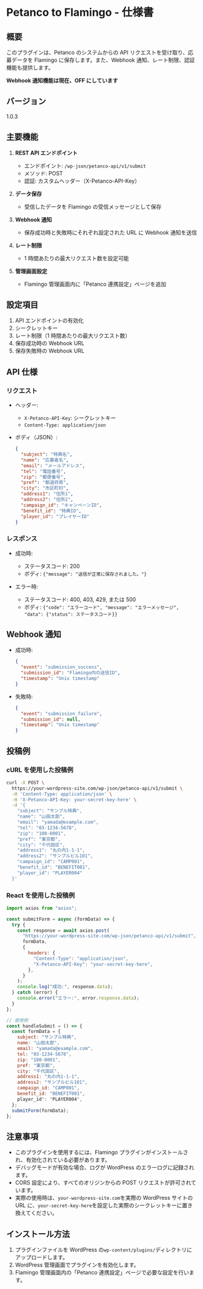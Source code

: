 # Petanco to Flamingo - 仕様書

## 概要

このプラグインは、Petanco のシステムからの API リクエストを受け取り、応募データを Flamingo に保存します。また、Webhook 通知、レート制限、認証機能も提供します。

**Webhook 通知機能は現在、OFF にしています**

## バージョン

1.0.3

## 主要機能

1. **REST API エンドポイント**

   - エンドポイント: `/wp-json/petanco-api/v1/submit`
   - メソッド: POST
   - 認証: カスタムヘッダー（X-Petanco-API-Key）

2. **データ保存**

   - 受信したデータを Flamingo の受信メッセージとして保存

3. **Webhook 通知**

   - 保存成功時と失敗時にそれぞれ設定された URL に Webhook 通知を送信

4. **レート制限**

   - 1 時間あたりの最大リクエスト数を設定可能

5. **管理画面設定**
   - Flamingo 管理画面内に「Petanco 連携設定」ページを追加

## 設定項目

1. API エンドポイントの有効化
2. シークレットキー
3. レート制限（1 時間あたりの最大リクエスト数）
4. 保存成功時の Webhook URL
5. 保存失敗時の Webhook URL

## API 仕様

### リクエスト

- ヘッダー:

  - `X-Petanco-API-Key`: シークレットキー
  - `Content-Type: application/json`

- ボディ（JSON）:
  ```json
  {
    "subject": "特典名",
    "name": "応募者名",
    "email": "メールアドレス",
    "tel": "電話番号",
    "zip": "郵便番号",
    "pref": "都道府県",
    "city": "市区町村",
    "address1": "住所1",
    "address2": "住所2",
    "campaign_id": "キャンペーンID",
    "benefit_id": "特典ID",
    "player_id": "プレイヤーID"
  }
  ```

### レスポンス

- 成功時:

  - ステータスコード: 200
  - ボディ: `{"message": "送信が正常に保存されました。"}`

- エラー時:
  - ステータスコード: 400, 403, 429, または 500
  - ボディ: `{"code": "エラーコード", "message": "エラーメッセージ", "data": {"status": ステータスコード}}`

## Webhook 通知

- 成功時:

  ```json
  {
    "event": "submission_success",
    "submission_id": "Flamingo内の送信ID",
    "timestamp": "Unix timestamp"
  }
  ```

- 失敗時:
  ```json
  {
    "event": "submission_failure",
    "submission_id": null,
    "timestamp": "Unix timestamp"
  }
  ```

## 投稿例

### cURL を使用した投稿例

```bash
curl -X POST \
  https://your-wordpress-site.com/wp-json/petanco-api/v1/submit \
  -H 'Content-Type: application/json' \
  -H 'X-Petanco-API-Key: your-secret-key-here' \
  -d '{
    "subject": "サンプル特典",
    "name": "山田太郎",
    "email": "yamada@example.com",
    "tel": "03-1234-5678",
    "zip": "100-0001",
    "pref": "東京都",
    "city": "千代田区",
    "address1": "丸の内1-1-1",
    "address2": "サンプルビル101",
    "campaign_id": "CAMP001",
    "benefit_id": "BENEFIT001",
    "player_id": "PLAYER004"
  }'
```

### React を使用した投稿例

```jsx
import axios from "axios";

const submitForm = async (formData) => {
  try {
    const response = await axios.post(
      "https://your-wordpress-site.com/wp-json/petanco-api/v1/submit",
      formData,
      {
        headers: {
          "Content-Type": "application/json",
          "X-Petanco-API-Key": "your-secret-key-here",
        },
      }
    );
    console.log("成功:", response.data);
  } catch (error) {
    console.error("エラー:", error.response.data);
  }
};

// 使用例
const handleSubmit = () => {
  const formData = {
    subject: "サンプル特典",
    name: "山田太郎",
    email: "yamada@example.com",
    tel: "03-1234-5678",
    zip: "100-0001",
    pref: "東京都",
    city: "千代田区",
    address1: "丸の内1-1-1",
    address2: "サンプルビル101",
    campaign_id: "CAMP001",
    benefit_id: "BENEFIT001",
    player_id": "PLAYER004",
  };
  submitForm(formData);
};
```

## 注意事項

- このプラグインを使用するには、Flamingo プラグインがインストールされ、有効化されている必要があります。
- デバッグモードが有効な場合、ログが WordPress のエラーログに記録されます。
- CORS 設定により、すべてのオリジンからの POST リクエストが許可されています。
- 実際の使用時は、`your-wordpress-site.com`を実際の WordPress サイトの URL に、`your-secret-key-here`を設定した実際のシークレットキーに置き換えてください。

## インストール方法

1. プラグインファイルを WordPress の`wp-content/plugins/`ディレクトリにアップロードします。
2. WordPress 管理画面でプラグインを有効化します。
3. Flamingo 管理画面内の「Petanco 連携設定」ページで必要な設定を行います。

